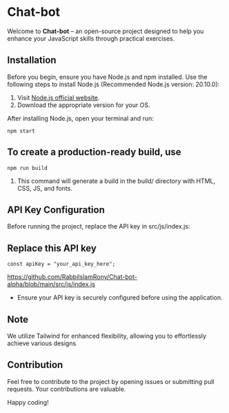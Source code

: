 # Chat-bot

Welcome to **Chat-bot** – an open-source project designed to help you enhance your JavaScript skills through practical exercises.

## Installation

Before you begin, ensure you have Node.js and npm installed. Use the following steps to install Node.js (Recommended Node.js version: 20.10.0):

1. Visit [Node.js official website](https://nodejs.org/en/).
2. Download the appropriate version for your OS.

After installing Node.js, open your terminal and run:

```
npm start
```

## To create a production-ready build, use

```
npm run build
```

1. This command will generate a build in the build/ directory with HTML, CSS, JS, and fonts.

## API Key Configuration

Before running the project, replace the API key in src/js/index.js:

## Replace this API key

```
const apiKey = "your_api_key_here";
```
<https://github.com/RabbiIslamRony/Chat-bot-alpha/blob/main/src/js/index.js>

* Ensure your API key is securely configured before using the application.

## Note

We utilize Tailwind for enhanced flexibility, allowing you to effortlessly achieve various designs

## Contribution

Feel free to contribute to the project by opening issues or submitting pull requests. Your contributions are valuable.

Happy coding!
